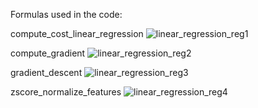 Formulas used in the code:

compute_cost_linear_regression
![linear_regression_reg1](https://github.com/user-attachments/assets/cb0f0b3a-fd6e-4d13-b61c-636c9b92fdc0)

compute_gradient
![linear_regression_reg2](https://github.com/user-attachments/assets/06bfac0d-8086-40f2-b123-a5664bcef0aa)

gradient_descent
![linear_regression_reg3](https://github.com/user-attachments/assets/d1c2cf4d-85f5-4ab0-a33d-efbb9114c4ed)

zscore_normalize_features
![linear_regression_reg4](https://github.com/user-attachments/assets/27b04106-c7a2-452a-91cc-9fca4a5f9c1b)
